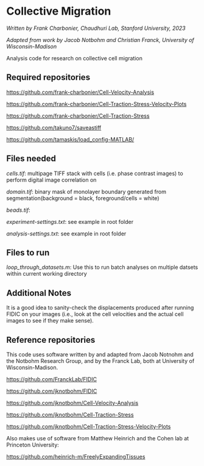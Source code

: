 # Collective Migration

*Written by Frank Charbonier, Chaudhuri Lab, Stanford University, 2023*

*Adapted from work by Jacob Notbohm and Christian Franck, University of Wisconsin-Madison*

Analysis code for research on collective cell migration

## Required repositories


https://github.com/frank-charbonier/Cell-Velocity-Analysis

https://github.com/frank-charbonier/Cell-Traction-Stress-Velocity-Plots

https://github.com/frank-charbonier/Cell-Traction-Stress

https://github.com/takuno7/saveastiff

https://github.com/tamaskis/load_config-MATLAB/



## Files needed

*cells.tif*: multipage TIFF stack with cells (i.e. phase contrast images) to perform digital image correlation on

*domain.tif*: binary mask of monolayer boundary generated from segmentation(background = black, foreground/cells = white)

*beads.tif*: 

*experiment-settings.txt*: see example in root folder

*analysis-settings.txt*: see example in root folder


## Files to run

*loop_through_datasets.m*: Use this to run batch analyses on multiple datsets within current working directory


## Additional Notes

It is a good idea to sanity-check the displacements produced after running FIDIC on your images (i.e., look at the cell velocities and the actual cell images to see if they make sense).



## Reference repositories
 
This code uses software written by and adapted from Jacob Notnohm and the Notbohm Research Group, and by the Franck Lab, both at University of Wisconsin-Madison.

https://github.com/FranckLab/FIDIC

https://github.com/jknotbohm/FIDIC

https://github.com/jknotbohm/Cell-Velocity-Analysis

https://github.com/jknotbohm/Cell-Traction-Stress

https://github.com/jknotbohm/Cell-Traction-Stress-Velocity-Plots


Also makes use of software from Matthew Heinrich and the Cohen lab at Princeton University:

https://github.com/heinrich-m/FreelyExpandingTissues
